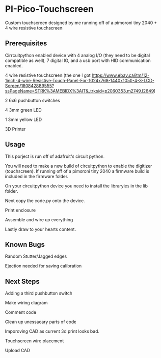 # PI-Pico-Touchscreen

Custom touchscreen designed by me running off of a pimoroni tiny 2040 + 4 wire resistive touchscreen

## Prerequisites

Cirrcuitpython enabled device with 4 analog I/O (they need to be digital compatible as well), 7 digital IO, and a usb port with HID communication enabled.

4 wire resistive touchscreen (the one I got https://www.ebay.ca/itm/12-1inch-4-wire-Resistive-Touch-Panel-For-1024x768-1440x1050-4-3-LCD-Screen/180842889555?ssPageName=STRK%3AMEBIDX%3AIT&_trksid=p2060353.m2749.l2649)

2 6x6 pushbutton switches

4 3mm green LED

1 3mm yellow LED

3D Printer

## Usage

This porject is run off of adafruit's circuit python. 

You will need to make a new build of circuitpython to enable the digitizer (touchscreen). If running off of a pimoroni tiny 2040 a firmware build is included in the firmware folder.

On your circuitpython device you need to install the libraryies in the lib folder. 

Next copy the code.py onto the device.

Print enclosure

Assemble and wire up everything

Lastly draw to your hearts content.

## Known Bugs

Random Stutter/Jagged edges

Ejection needed for saving calibration

## Next Steps

Adding a third pushbutton switch

Make wiring diagram

Comment code

Clean up unessacary parts of code

Imporoving CAD as current 3d print looks bad.

Touchscreen wire placement

Upload CAD
